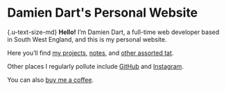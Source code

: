 <!---
# Copyright (C) Damien Dart, <damiendart@pobox.com>.
# This file is distributed under the MIT licence. For more
# information, please refer to the accompanying "LICENCE" file.

description: 'Visit the personal website of Damien Dart, a full-time web developer based in South West England.'
sitemapTitle: 'Homepage'
template: '.templates/homepage.html.twig'
--->

Damien Dart's Personal Website
==============================

{.u-text-size-md}
**Hello!** I’m Damien Dart, a full-time web developer based in South
West England, and this is my personal website.

Here you’ll find [my projects][], [notes][], and [other assorted tat][].

Other places I regularly pollute include [GitHub][] and [Instagram][].

You can also [buy me a coffee][].

  [my projects]: <https://www.robotinaponcho.net/projects/>
  [notes]: <https://www.robotinaponcho.net/notes/>
  [other assorted tat]: <https://www.robotinaponcho.net/crap/>
  [GitHub]: <https://github.com/damiendart>
  [Instagram]: <https://www.instagram.com/damiendart/>
  [buy me a coffee]: <https://www.buymeacoffee.com/damiendart>
